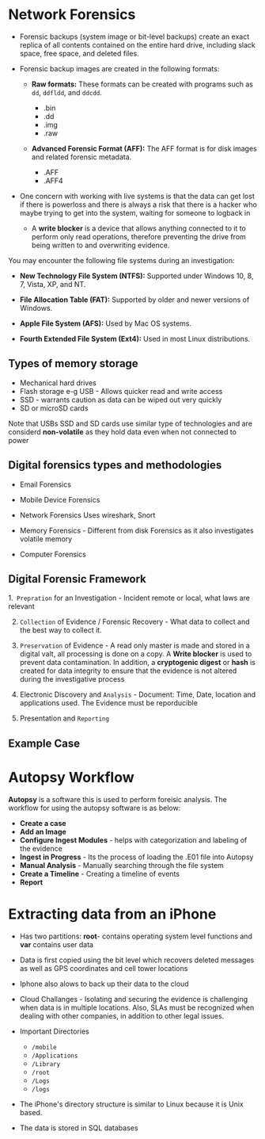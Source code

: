 # Network Forensics


  - Forensic backups (system image or bit-level backups)  create an exact replica of all contents contained on the entire hard drive, including slack space, free space, and deleted files.
 
   - Forensic backup images are created in the following formats: 
  
     - **Raw formats:** These formats can be created with programs such as `dd`, `ddfldd`, and `ddcdd`.
       - .bin
       - .dd
       - .img
       - .raw
 
     - **Advanced Forensic Format (AFF):** The AFF format is for disk images and related forensic metadata.
       - .AFF
       - .AFF4

- One concern with working with live systems is that the data can get lost if there is powerloss and there is always a risk that there is a hacker who maybe trying to get into the system, waiting for someone to logback in

  - A **write blocker** is a device that allows anything connected to it to perform only read operations, therefore preventing the drive from being written to and overwriting  evidence.
 
 You may encounter the following file systems during an investigation:

   - **New Technology File System (NTFS):** Supported under Windows 10, 8, 7, Vista, XP, and NT.
 
   - **File Allocation Table (FAT):** Supported by older and newer versions of Windows.
 
   - **Apple File System (AFS):** Used by Mac OS systems.
 
   - **Fourth Extended File System (Ext4):** Used in most Linux distributions.


## Types of memory storage

- Mechanical hard drives
- Flash storage e-g USB - Allows quicker read and write access
- SSD - warrants caution as data can be wiped out very quickly
- SD or microSD cards

Note that USBs SSD and SD cards use similar type of technologies and are considerd **non-volatile** as they hold data even when not connected to power


## Digital forensics types and methodologies

- Email Forensics 

- Mobile Device Forensics

- Network Forensics Uses wireshark, Snort

- Memory Forensics - Different from disk Forensics as it also investigates volatile memory

- Computer Forensics 

## Digital Forensic Framework

1.` Prepration` for an Investigation - Incident remote or local, what laws are relevant

2. `Collection` of Evidence / Forensic Recovery - What data to collect and the best way to collect it.

3. `Preservation` of Evidence - A read only master is made and stored in a digital valt, all processing is done on a copy. A **Write blocker** is used to prevent data contamination. In addition, a **cryptogenic digest** or **hash** is created for data integrity to ensure that the evidence is not altered during the investigative process

4. Electronic Discovery and `Analysis` - Document: Time, Date, location and applications used. The Evidence must be reporducible

5. Presentation and `Reporting`


## Example Case

# Autopsy Workflow

**Autopsy** is a software this is used to perform foreisic analysis. The workflow for using the autopsy software is as below:

- **Create a case**
- **Add an Image**
- **Configure Ingest Modules** - helps with categorization and labeling of the evidence
- **Ingest in Progress** - Its the process of loading the .E01 file into Autopsy
- **Manual Analysis** - Manually searching through the file system
- **Create a Timeline** - Creating a timeline of events
- **Report**

# Extracting data from an iPhone

- Has two partitions: **root**- contains operating system level functions and **var** contains user data

- Data is first copied using the bit level which recovers deleted messages  as well as GPS coordinates and cell tower locations

- Iphone also alows to back up their data to the cloud

- Cloud Challanges  - Isolating and securing the evidence is challenging when data is in multiple locations. Also, SLAs must be recognized when dealing with other companies, in addition to other legal issues.

- Important Directories
  - `/mobile`
  - `/Applications`
  - `/Library`
  - `/root`
  - `/Logs`
  - `/logs`

 - The iPhone's directory structure is similar to Linux because it is Unix based.

 - The data is stored in SQL databases